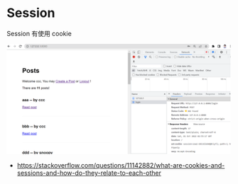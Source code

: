 # Session

Session 有使用 cookie

![](./img/cookie_in_session.png)

* https://stackoverflow.com/questions/11142882/what-are-cookies-and-sessions-and-how-do-they-relate-to-each-other

